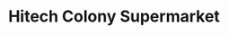 ---
title: "Hitech Colony Supermarket"
url: /mancherial-city/hitech-colony-supermarket/
shop: supermarket
---